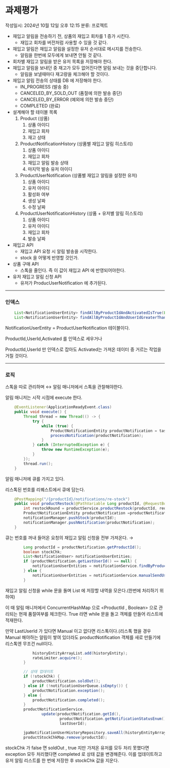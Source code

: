 # 과제평가

작성일시: 2024년 10월 12일 오후 12:15
분류: 프로젝트

- 재입고 알림을 전송하기 전, 상품의 재입고 회차를 1 증가 시킨다.
    - 재입고 회차를 버전처럼 사용할 수 있을 것 같다.
- 재입고 알림은 재입고 알림을 설정한 유저 순서대로 메시지를 전송한다.
    - 알림을 한번에 모두에게 보내면 안될 것 같다.
- 회차별 재입고 알림을 받은 유저 목록을 저장해야 한다.
- 재입고 알림을 보내던 중 재고가 모두 없어진다면 알림 보내는 것을 중단합니다.
    - 알림을 보낼때마다 재고량을 체크해야 할 것이다.
- 재입고 알림 전송의 상태를 DB 에 저장해야 한다.
    - IN_PROGRESS (발송 중)
    - CANCELED_BY_SOLD_OUT (품절에 의한 발송 중단)
    - CANCELED_BY_ERROR (예외에 의한 발송 중단)
    - COMPLETED (완료)
- 설계해야 할 테이블 목록
    1. Product (상품)
        1. 상품 아이디
        2. 재입고 회차
        3. 재고 상태
    2. ProductNotificationHistory (상품별 재입고 알림 히스토리)
        1. 상품 아이디
        2. 재입고 회차
        3. 재입고 알림 발송 상태
        4. 마지막 발송 유저 아이디
    3. ProductUserNotification (상품별 재입고 알림을 설정한 유저)
        1. 상품 아이디
        2. 유저 아이디
        3. 활성화 여부
        4. 생성 날짜
        5. 수정 날짜
    4. ProductUserNotificationHistory (상품 + 유저별 알림 히스토리)
        1. 상품 아이디
        2. 유저 아이디
        3. 재입고 회차
        4. 발송 날짜
- 재입고 API
    - 재입고 API 요청 시 알림 발송을 시작한다.
    - stock 을 어떻게 반영할 것인가.
- 상품 구매 API
    - 스톡을 줄인다. 즉 이 값이 재입고 API 에 반영되어야한다.
- 유저 재입고 알림 신청 API
    - 유저가 ProducUserNotification 에 추가된다.

---

### 인덱스

```java
    List<NotificationUserEntity> findAllByProductIdAndActivatedIsTrue(Long productId);
    List<NotificationUserEntity> findAllByProductIdAndUserIdGreaterThanAndActivatedIsTrue(Long productId, Long userId);
```

NotificationUserEntity = ProductUserNotification  테이블이다. 

ProductId,UserId,Activated 를 인덱스로 세우거나

ProductId,UserId 만 인덱스로 잡아도 Activated는 가져온 데이터 중 거르는 작업을 거칠 것이다.

---

### 로직

스톡을 따로 관리하며 ↔ 알림 매니저에서 스톡을 관찰해야한다.

알림 매니저는 시작 시점에 execute 한다.

```java
    @EventListener(ApplicationReadyEvent.class)
    public void execute() {
        Thread thread = new Thread(() -> {
            try {
                while (true) {
                    ProductNotificationEntity productNotification = taskQueue.take();
                    processNotification(productNotification);
                }
            } catch (InterruptedException e) {
                throw new RuntimeException(e);
            }
        });
        thread.run();
    }

```

알림 매니저에 큐를 가지고 있다.

리스톡된 번호를 리퀘스트에서 큐에 담는다.

```java
    @PostMapping("/{productId}/notifications/re-stock")
    public void productRestock(@PathVariable Long productId, @RequestBody ProductRestockRequestDto requestDto) {
        int restockRound = productService.productRestock(productId, requestDto.increaseStock());
        ProductNotificationEntity productNotification =productNotificationService.productNotificationSetting(productId ,restockRound);
        notificationManager.pushStock(productId);
        notificationManager.pushNotification(productNotification);
    }
```

큐는 번호를 꺼내 들어온 요청의 재입고 알림 신청을 전부 가져온다. → 

```java
        Long productId = productNotification.getProductId();
        boolean stockChk;
        List<NotificationUser> notificationUserEntities;
        if (productNotification.getLastUserId() == null) {
            notificationUserEntities = notificationService.findByProductId(productId);
        } else {
            notificationUserEntities = notificationService.manualSendUser(productId);
        }
```

재입고 알림 신청을 while 문을 돌며 List 에 저장할 내역을 모은다.(한번에 처리하기 위하여)

이 때 알림 매니저에서 ConcurrentHashMap 으로 <ProductId , Boolean> 으로 관리되는 현재 품절여부를 체크한다. True 라면 while 문을 돌고 객체를 만들어 리스트에 적재한다.

만약 LastUserId 가 있다면 Manual 이고 없다면 리스톡이다.(리스톡 했을 경우 Manual 해야하는 알림이 쌓여 있더라도 productNotification 객체를 새로 만들기에 리스톡엔 무조건 null이다.

```java
            historyEntityArrayList.add(historyEntity);
            rateLimiter.acquire();
        }

        // 상태 업데이트
        if (!stockChk) {
            productNotification.soldOut();
        } else if (!notificationUserQueue.isEmpty()) {
            productNotification.exception();
        } else {
            productNotification.completed();
        }
        productNotificationService.
                update(productNotification.getId(),
                        productNotification.getNotificationStatusEnum(),
                        lastUserId);

        jpaNotificationUserHistoryRepository.saveAll(historyEntityArrayList);
        productStockChkMap.remove(productId);
```

stockChk 가 false 면 soldOut , true 지만 가져온 유저를 모두 처리 못했다면 exception 모두 처리했다면 completed 로 상태 값을 변경해준다. 이를 업데이트하고 유저 알림 리스트를 한 번에 저장한 후 stockChk 값을 지운다.